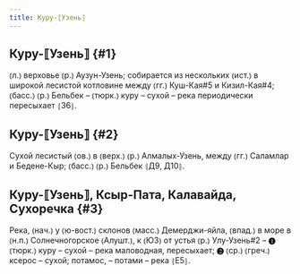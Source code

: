 ```yaml
---
title: Куру-⟦Узень⟧
---
```

## Куру-⟦Узень⟧ {#1}

⦅л.⦆ верховье ⦅р.⦆ Аузун-Узень; собирается из нескольких ⦅ист.⦆ в широкой лесистой котловине между ⦅гг.⦆ Куш-Кая#5 и Кизил-Кая#4; ⦅басс.⦆ ⦅р.⦆ Бельбек – ⦅тюрк.⦆ куру – сухой – река периодически пересыхает ⦃З6⦄.

## Куру-⟦Узень⟧ {#2}

Сухой лесистый ⦅ов.⦆ в ⦅верх.⦆ ⦅р.⦆ Алмалых-Узень, между ⦅гг.⦆ Саламлар и Бедене-Кыр; ⦅басс.⦆ ⦅р.⦆ Бельбек ⦃Д9, Д10⦄.

## Куру-⟦Узень⟧, Ксыр-Пата, Калавайда, Сухоречка {#3}

Река, ⦅нач.⦆ у ⦅ю-вост.⦆ склонов ⦅масс.⦆ Демерджи-яйла, ⦅впад.⦆ в море в ⦅н.п.⦆ Солнечногорское ⦅Алушт.⦆, к ⦅ЮЗ⦆ от устья ⦅р.⦆ Улу-Узень#2 – ❶ ⦅тюрк.⦆ куру – сухой – река маловодная, пересыхает; ❷ ⦅ср.⦆ ⦅греч.⦆ ксерос – сухой; потамос, – потами – река ⦃Е5⦄.
